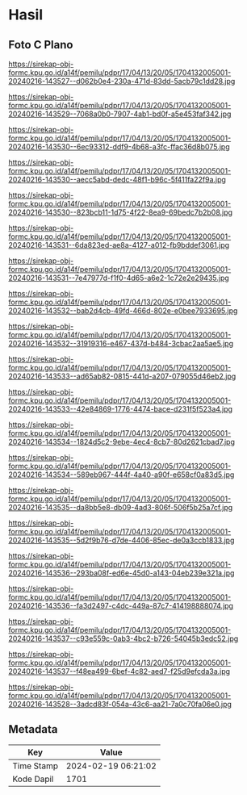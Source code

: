 # Hasil

## Foto C Plano

https://sirekap-obj-formc.kpu.go.id/a14f/pemilu/pdpr/17/04/13/20/05/1704132005001-20240216-143527--d062b0e4-230a-471d-83dd-5acb79c1dd28.jpg

https://sirekap-obj-formc.kpu.go.id/a14f/pemilu/pdpr/17/04/13/20/05/1704132005001-20240216-143529--7068a0b0-7907-4ab1-bd0f-a5e453faf342.jpg

https://sirekap-obj-formc.kpu.go.id/a14f/pemilu/pdpr/17/04/13/20/05/1704132005001-20240216-143530--6ec93312-ddf9-4b68-a3fc-ffac36d8b075.jpg

https://sirekap-obj-formc.kpu.go.id/a14f/pemilu/pdpr/17/04/13/20/05/1704132005001-20240216-143530--aecc5abd-dedc-48f1-b96c-5f411fa22f9a.jpg

https://sirekap-obj-formc.kpu.go.id/a14f/pemilu/pdpr/17/04/13/20/05/1704132005001-20240216-143530--823bcb11-1d75-4f22-8ea9-69bedc7b2b08.jpg

https://sirekap-obj-formc.kpu.go.id/a14f/pemilu/pdpr/17/04/13/20/05/1704132005001-20240216-143531--6da823ed-ae8a-4127-a012-fb9bddef3061.jpg

https://sirekap-obj-formc.kpu.go.id/a14f/pemilu/pdpr/17/04/13/20/05/1704132005001-20240216-143531--7e47977d-f1f0-4d65-a6e2-1c72e2e29435.jpg

https://sirekap-obj-formc.kpu.go.id/a14f/pemilu/pdpr/17/04/13/20/05/1704132005001-20240216-143532--bab2d4cb-49fd-466d-802e-e0bee7933695.jpg

https://sirekap-obj-formc.kpu.go.id/a14f/pemilu/pdpr/17/04/13/20/05/1704132005001-20240216-143532--31919316-e467-437d-b484-3cbac2aa5ae5.jpg

https://sirekap-obj-formc.kpu.go.id/a14f/pemilu/pdpr/17/04/13/20/05/1704132005001-20240216-143533--ad65ab82-0815-441d-a207-079055d46eb2.jpg

https://sirekap-obj-formc.kpu.go.id/a14f/pemilu/pdpr/17/04/13/20/05/1704132005001-20240216-143533--42e84869-1776-4474-bace-d231f5f523a4.jpg

https://sirekap-obj-formc.kpu.go.id/a14f/pemilu/pdpr/17/04/13/20/05/1704132005001-20240216-143534--1824d5c2-9ebe-4ec4-8cb7-80d2621cbad7.jpg

https://sirekap-obj-formc.kpu.go.id/a14f/pemilu/pdpr/17/04/13/20/05/1704132005001-20240216-143534--589eb967-444f-4a40-a90f-e658cf0a83d5.jpg

https://sirekap-obj-formc.kpu.go.id/a14f/pemilu/pdpr/17/04/13/20/05/1704132005001-20240216-143535--da8bb5e8-db09-4ad3-806f-506f5b25a7cf.jpg

https://sirekap-obj-formc.kpu.go.id/a14f/pemilu/pdpr/17/04/13/20/05/1704132005001-20240216-143535--5d2f9b76-d7de-4406-85ec-de0a3ccb1833.jpg

https://sirekap-obj-formc.kpu.go.id/a14f/pemilu/pdpr/17/04/13/20/05/1704132005001-20240216-143536--293ba08f-ed6e-45d0-a143-04eb239e321a.jpg

https://sirekap-obj-formc.kpu.go.id/a14f/pemilu/pdpr/17/04/13/20/05/1704132005001-20240216-143536--fa3d2497-c4dc-449a-87c7-414198888074.jpg

https://sirekap-obj-formc.kpu.go.id/a14f/pemilu/pdpr/17/04/13/20/05/1704132005001-20240216-143537--c93e559c-0ab3-4bc2-b726-54045b3edc52.jpg

https://sirekap-obj-formc.kpu.go.id/a14f/pemilu/pdpr/17/04/13/20/05/1704132005001-20240216-143537--f48ea499-6bef-4c82-aed7-f25d9efcda3a.jpg

https://sirekap-obj-formc.kpu.go.id/a14f/pemilu/pdpr/17/04/13/20/05/1704132005001-20240216-143528--3adcd83f-054a-43c6-aa21-7a0c70fa06e0.jpg


## Metadata

| Key        | Value               |
| ---------- | ------------------- |
| Time Stamp | 2024-02-19 06:21:02 |
| Kode Dapil | 1701                |



